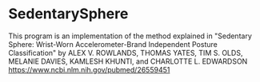 # SedentarySphere
This program is an implementation of the method explained in "Sedentary Sphere: Wrist-Worn Accelerometer-Brand Independent Posture Classification" by ALEX V. ROWLANDS, THOMAS YATES, TIM S. OLDS, MELANIE DAVIES, KAMLESH KHUNTI, and CHARLOTTE L. EDWARDSON
https://www.ncbi.nlm.nih.gov/pubmed/26559451
